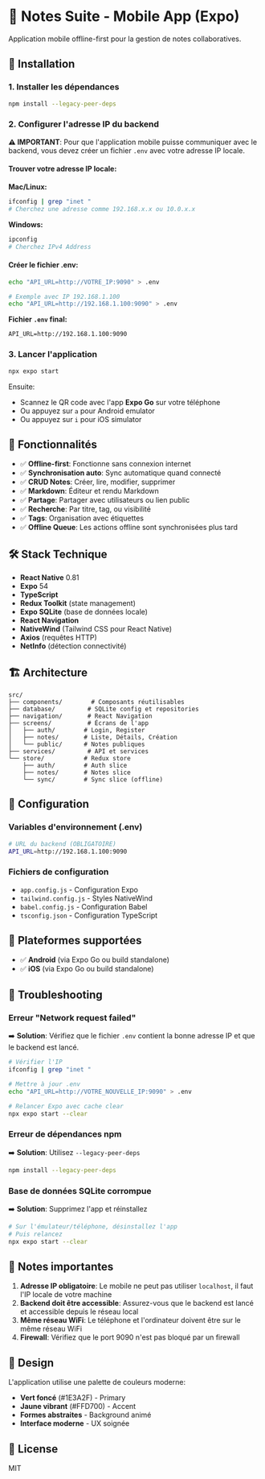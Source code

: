# 📱 Notes Suite - Mobile App (Expo)

Application mobile offline-first pour la gestion de notes collaboratives.

## 🚀 Installation

### 1. Installer les dépendances

```bash
npm install --legacy-peer-deps
```

### 2. Configurer l'adresse IP du backend

**⚠️ IMPORTANT**: Pour que l'application mobile puisse communiquer avec le backend, vous devez créer un fichier `.env` avec votre adresse IP locale.

#### Trouver votre adresse IP locale:

**Mac/Linux:**
```bash
ifconfig | grep "inet "
# Cherchez une adresse comme 192.168.x.x ou 10.0.x.x
```

**Windows:**
```bash
ipconfig
# Cherchez IPv4 Address
```

#### Créer le fichier .env:

```bash
echo "API_URL=http://VOTRE_IP:9090" > .env

# Exemple avec IP 192.168.1.100
echo "API_URL=http://192.168.1.100:9090" > .env
```

**Fichier `.env` final:**
```
API_URL=http://192.168.1.100:9090
```

### 3. Lancer l'application

```bash
npx expo start
```

Ensuite:
- Scannez le QR code avec l'app **Expo Go** sur votre téléphone
- Ou appuyez sur `a` pour Android emulator
- Ou appuyez sur `i` pour iOS simulator

## 🎨 Fonctionnalités

- ✅ **Offline-first**: Fonctionne sans connexion internet
- ✅ **Synchronisation auto**: Sync automatique quand connecté
- ✅ **CRUD Notes**: Créer, lire, modifier, supprimer
- ✅ **Markdown**: Éditeur et rendu Markdown
- ✅ **Partage**: Partager avec utilisateurs ou lien public
- ✅ **Recherche**: Par titre, tag, ou visibilité
- ✅ **Tags**: Organisation avec étiquettes
- ✅ **Offline Queue**: Les actions offline sont synchronisées plus tard

## 🛠️ Stack Technique

- **React Native** 0.81
- **Expo** 54
- **TypeScript**
- **Redux Toolkit** (state management)
- **Expo SQLite** (base de données locale)
- **React Navigation** 
- **NativeWind** (Tailwind CSS pour React Native)
- **Axios** (requêtes HTTP)
- **NetInfo** (détection connectivité)

## 🏗️ Architecture

```
src/
├── components/        # Composants réutilisables
├── database/         # SQLite config et repositories
├── navigation/       # React Navigation
├── screens/          # Écrans de l'app
│   ├── auth/        # Login, Register
│   ├── notes/       # Liste, Détails, Création
│   └── public/      # Notes publiques
├── services/         # API et services
└── store/           # Redux store
    ├── auth/        # Auth slice
    ├── notes/       # Notes slice
    └── sync/        # Sync slice (offline)
```

## 🔧 Configuration

### Variables d'environnement (.env)

```bash
# URL du backend (OBLIGATOIRE)
API_URL=http://192.168.1.100:9090
```

### Fichiers de configuration

- `app.config.js` - Configuration Expo
- `tailwind.config.js` - Styles NativeWind
- `babel.config.js` - Configuration Babel
- `tsconfig.json` - Configuration TypeScript

## 📲 Plateformes supportées

- ✅ **Android** (via Expo Go ou build standalone)
- ✅ **iOS** (via Expo Go ou build standalone)

## 🐛 Troubleshooting

### Erreur "Network request failed"

➡️ **Solution**: Vérifiez que le fichier `.env` contient la bonne adresse IP et que le backend est lancé.

```bash
# Vérifier l'IP
ifconfig | grep "inet "

# Mettre à jour .env
echo "API_URL=http://VOTRE_NOUVELLE_IP:9090" > .env

# Relancer Expo avec cache clear
npx expo start --clear
```

### Erreur de dépendances npm

➡️ **Solution**: Utilisez `--legacy-peer-deps`

```bash
npm install --legacy-peer-deps
```

### Base de données SQLite corrompue

➡️ **Solution**: Supprimez l'app et réinstallez

```bash
# Sur l'émulateur/téléphone, désinstallez l'app
# Puis relancez
npx expo start --clear
```

## 📝 Notes importantes

1. **Adresse IP obligatoire**: Le mobile ne peut pas utiliser `localhost`, il faut l'IP locale de votre machine
2. **Backend doit être accessible**: Assurez-vous que le backend est lancé et accessible depuis le réseau local
3. **Même réseau WiFi**: Le téléphone et l'ordinateur doivent être sur le même réseau WiFi
4. **Firewall**: Vérifiez que le port 9090 n'est pas bloqué par un firewall

## 🎨 Design

L'application utilise une palette de couleurs moderne:
- **Vert foncé** (#1E3A2F) - Primary
- **Jaune vibrant** (#FFD700) - Accent
- **Formes abstraites** - Background animé
- **Interface moderne** - UX soignée

## 📄 License

MIT


